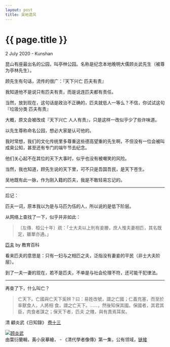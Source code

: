 ```yaml
---
layout: post
title: 吴地遗风
---
```


{{ page.title }}
================
<p class="meta">2 July 2020 - Kunshan</p>

昆山有座最出名的公园，叫亭林公园。名称是纪念本地晚明大儒顾炎武先生（被尊为亭林先生）。

顾先生有句话，流传的很广：『天下兴亡  匹夫有责』

我知道他不是说只有匹夫有责，而是说连匹夫都有责任。

当然，放到现在，这句话是政治不正确的，匹夫就低人一等么？不信，你试试这句『垃圾分类 匹夫有责』

大概，原文会被改成『天下兴亡 人人有责』，只是这样一改似乎少了些许味道。

以先生尊称命名公园，想必大家是认可他的。

我时常想，我们的文化传统里多尊重这些德高望重的先生啊，不但没有一位会被叫成臭公知，甚至还有专门的端午节去纪念。

他们关心起不在其位的天下大事时，似乎也没有被嘲笑的风险。

当然，我也知道，顾先生说的天下里，可不只是吾国吾民，是天下苍生。

吴地既有此一脉，作为刚入籍的匹夫，我是不敢轻易忘记的。

-----

后记：

匹夫一词，原本我以为是与马匹为伍的人，所以说的是低下阶层。

从网络上查找了一下，似乎并非如此：

> 〔左傳．桓公十年〕疏：「士大夫以上則有妾媵，庶人惟夫妻相匹，其名既定，雖單亦通。」

[匹夫](https://pedia.cloud.edu.tw/Entry/Detail/?title=匹夫) by 教育百科

看来匹夫的意思是：只有一妇与之相匹之夫，泛指没有妻妾的平民（非士大夫阶层）。

到了一夫一妻的现在，若不是匹夫，不单是与社会伦理不符，还可能干犯律法。

-----
再查了下，什么叫亡？

> 亡天下。亡國與亡天下奚辨？曰：易姓改號，謂之亡國；仁義充塞，而至於率獸食人，人將相 食，謂之亡天下。……，然後知保其國。保國者，其君其臣，肉食者謀之；保天下者，匹夫 之賤，與有責焉耳矣。

清 顧炎武《日知錄》 [卷十三](https://ctext.org/wiki.pl?if=gb&chapter=449728#p12)

<p><a href="https://commons.wikimedia.org/wiki/File:Gu_yanwu.jpg#/media/File:Gu_yanwu.jpg"><img src="https://upload.wikimedia.org/wikipedia/commons/4/4e/Gu_yanwu.jpg" alt="顾炎武"></a><br>由葉衍蘭輯，黃小泉摹繪， - 《清代學者像傳》第一集，公有领域，<a href="https://commons.wikimedia.org/w/index.php?curid=48029">链接</a></p>
